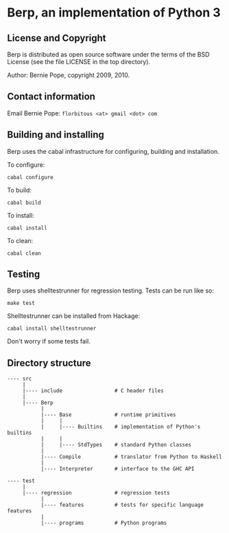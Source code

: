 # Berp, an implementation of Python 3

## License and Copyright

Berp is distributed as open source software under the terms of the BSD 
License (see the file LICENSE in the top directory).

Author: Bernie Pope, copyright 2009, 2010.

## Contact information

Email Bernie Pope: `florbitous <at> gmail <dot> com`

## Building and installing

Berp uses the cabal infrastructure for configuring, building and installation.

To configure:

    cabal configure

To build:

    cabal build

To install:

    cabal install

To clean:

    cabal clean

## Testing

Berp uses shelltestrunner for regression testing. Tests can be run like so:

    make test

Shelltestrunner can be installed from Hackage:

    cabal install shelltestrunner

Don't worry if some tests fail.

## Directory structure

```
---- src
     |
     |---- include                 # C header files
     |
     |---- Berp
           |
           |---- Base              # runtime primitives 
           |     |
           |     |---- Builtins    # implementation of Python's builtins
           |     |
           |     |---- StdTypes    # standard Python classes
           |
           |---- Compile           # translator from Python to Haskell
           |
           |---- Interpreter       # interface to the GHC API

---- test
     |
     |---- regression              # regression tests
           |
           |---- features          # tests for specific language features
           |
           |---- programs          # Python programs
```
